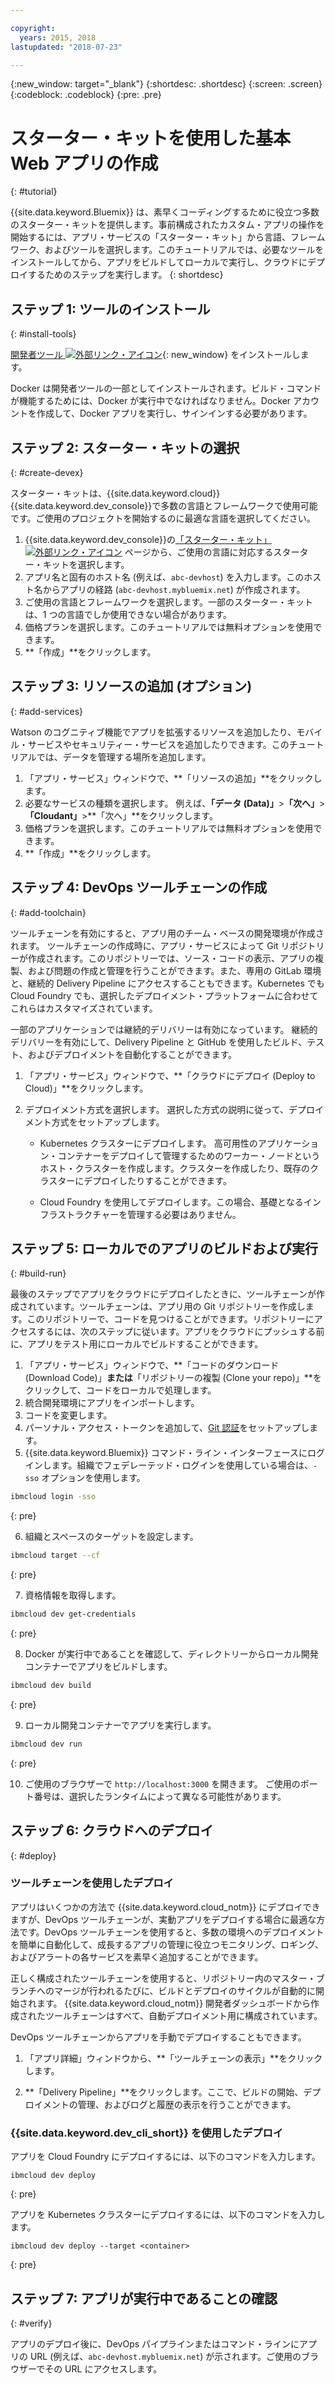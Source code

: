 ```yaml
---

copyright:
  years: 2015, 2018
lastupdated: "2018-07-23"

---
```


{:new_window: target="_blank"}
{:shortdesc: .shortdesc}
{:screen: .screen}
{:codeblock: .codeblock}
{:pre: .pre}

# スターター・キットを使用した基本 Web アプリの作成
{: #tutorial}

{{site.data.keyword.Bluemix}} は、素早くコーディングするために役立つ多数のスターター・キットを提供します。事前構成されたカスタム・アプリの操作を開始するには、アプリ・サービスの「スターター・キット」から言語、フレームワーク、およびツールを選択します。このチュートリアルでは、必要なツールをインストールしてから、アプリをビルドしてローカルで実行し、クラウドにデプロイするためのステップを実行します。
{: shortdesc}

## ステップ 1: ツールのインストール
{: #install-tools}

[開発者ツール ![外部リンク・アイコン](../../icons/launch-glyph.svg "外部リンク・アイコン")](https://github.com/IBM-Bluemix/ibm-cloud-developer-tools){: new_window} をインストールします。

Docker は開発者ツールの一部としてインストールされます。ビルド・コマンドが機能するためには、Docker が実行中でなければなりません。Docker アカウントを作成して、Docker アプリを実行し、サインインする必要があります。

## ステップ 2: スターター・キットの選択
{: #create-devex}

スターター・キットは、{{site.data.keyword.cloud}} {{site.data.keyword.dev_console}}で多数の言語とフレームワークで使用可能です。ご使用のプロジェクトを開始するのに最適な言語を選択してください。

1. {{site.data.keyword.dev_console}}の[「スターター・キット」![外部リンク・アイコン](../../icons/launch-glyph.svg "外部リンク・アイコン")](https://console.bluemix.net/developer/appservice/starter-kits/) ページから、ご使用の言語に対応するスターター・キットを選択します。
2. アプリ名と固有のホスト名 (例えば、`abc-devhost`) を入力します。このホスト名からアプリの経路 (`abc-devhost.mybluemix.net`) が作成されます。
3. ご使用の言語とフレームワークを選択します。一部のスターター・キットは、1 つの言語でしか使用できない場合があります。
4. 価格プランを選択します。このチュートリアルでは無料オプションを使用できます。
5. **「作成」**をクリックします。

## ステップ 3: リソースの追加 (オプション)
{: #add-services}

Watson のコグニティブ機能でアプリを拡張するリソースを追加したり、モバイル・サービスやセキュリティー・サービスを追加したりできます。このチュートリアルでは、データを管理する場所を追加します。

1. 「アプリ・サービス」ウィンドウで、**「リソースの追加」**をクリックします。
2. 必要なサービスの種類を選択します。 例えば、**「データ (Data)」**>**「次へ」**>**「Cloudant」**>**「次へ」**をクリックします。
3. 価格プランを選択します。このチュートリアルでは無料オプションを使用できます。
4. **「作成」**をクリックします。

## ステップ 4: DevOps ツールチェーンの作成
{: #add-toolchain}

ツールチェーンを有効にすると、アプリ用のチーム・ベースの開発環境が作成されます。 ツールチェーンの作成時に、アプリ・サービスによって Git リポジトリーが作成されます。このリポジトリーでは、ソース・コードの表示、アプリの複製、および問題の作成と管理を行うことができます。また、専用の GitLab 環境と、継続的 Delivery Pipeline にアクセスすることもできます。Kubernetes でも Cloud Foundry でも、選択したデプロイメント・プラットフォームに合わせてこれらはカスタマイズされています。

一部のアプリケーションでは継続的デリバリーは有効になっています。 継続的デリバリーを有効にして、Delivery Pipeline と GitHub を使用したビルド、テスト、およびデプロイメントを自動化することができます。

1. 「アプリ・サービス」ウィンドウで、**「クラウドにデプロイ (Deploy to Cloud)」**をクリックします。
2. デプロイメント方式を選択します。 選択した方式の説明に従って、デプロイメント方式をセットアップします。

    * Kubernetes クラスターにデプロイします。 高可用性のアプリケーション・コンテナーをデプロイして管理するためのワーカー・ノードというホスト・クラスターを作成します。クラスターを作成したり、既存のクラスターにデプロイしたりすることができます。

    * Cloud Foundry を使用してデプロイします。この場合、基礎となるインフラストラクチャーを管理する必要はありません。

## ステップ 5: ローカルでのアプリのビルドおよび実行
{: #build-run}

最後のステップでアプリをクラウドにデプロイしたときに、ツールチェーンが作成されています。ツールチェーンは、アプリ用の Git リポジトリーを作成します。このリポジトリーで、コードを見つけることができます。リポジトリーにアクセスするには、次のステップに従います。アプリをクラウドにプッシュする前に、アプリをテスト用にローカルでビルドすることができます。

1. 「アプリ・サービス」ウィンドウで、**「コードのダウンロード (Download Code)」**または**「リポジトリーの複製 (Clone your repo)」**をクリックして、コードをローカルで処理します。
2. 統合開発環境にアプリをインポートします。
3. コードを変更します。
4. パーソナル・アクセス・トークンを追加して、[Git 認証](/docs/services/ContinuousDelivery/git_working.html#git_authentication)をセットアップします。
5. {{site.data.keyword.Bluemix}} コマンド・ライン・インターフェースにログインします。組織でフェデレーテッド・ログインを使用している場合は、`-sso` オプションを使用します。

  ```bash
  ibmcloud login -sso
  ```
  {: pre}

6. 組織とスペースのターゲットを設定します。

  ```bash
  ibmcloud target --cf
  ```
  {: pre}

7.  資格情報を取得します。

  ```bash
  ibmcloud dev get-credentials
  ```
  {: pre}

8. Docker が実行中であることを確認して、ディレクトリーからローカル開発コンテナーでアプリをビルドします。

  ```bash
  ibmcloud dev build
  ```
  {: pre}

9. ローカル開発コンテナーでアプリを実行します。

  ```bash
  ibmcloud dev run
  ```
  {: pre}

10.  ご使用のブラウザーで `http://localhost:3000` を開きます。 ご使用のポート番号は、選択したランタイムによって異なる可能性があります。

## ステップ 6: クラウドへのデプロイ
{: #deploy}

### ツールチェーンを使用したデプロイ

アプリはいくつかの方法で {{site.data.keyword.cloud_notm}} にデプロイできますが、DevOps ツールチェーンが、実動アプリをデプロイする場合に最適な方法です。DevOps ツールチェーンを使用すると、多数の環境へのデプロイメントを簡単に自動化して、成長するアプリの管理に役立つモニタリング、ロギング、およびアラートの各サービスを素早く追加することができます。

正しく構成されたツールチェーンを使用すると、リポジトリー内のマスター・ブランチへのマージが行われるたびに、ビルドとデプロイのサイクルが自動的に開始されます。 {{site.data.keyword.cloud_notm}} 開発者ダッシュボードから作成されたツールチェーンはすべて、自動デプロイメント用に構成されています。

DevOps ツールチェーンからアプリを手動でデプロイすることもできます。

1. 「アプリ詳細」ウィンドウから、**「ツールチェーンの表示」**をクリックします。

2. **「Delivery Pipeline」**をクリックします。ここで、ビルドの開始、デプロイメントの管理、およびログと履歴の表示を行うことができます。

### {{site.data.keyword.dev_cli_short}} を使用したデプロイ

アプリを Cloud Foundry にデプロイするには、以下のコマンドを入力します。

```
ibmcloud dev deploy
```
{: pre}

アプリを Kubernetes クラスターにデプロイするには、以下のコマンドを入力します。

```
ibmcloud dev deploy --target <container>
```
{: pre}

## ステップ 7: アプリが実行中であることの確認
{: #verify}

アプリのデプロイ後に、DevOps パイプラインまたはコマンド・ラインにアプリの URL (例えば、`abc-devhost.mybluemix.net`) が示されます。ご使用のブラウザーでその URL にアクセスします。
